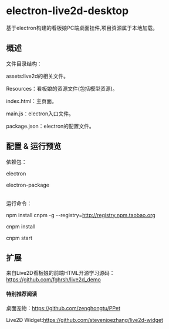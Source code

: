 # electron-live2d-desktop
基于electron构建的看板娘PC端桌面挂件,项目资源属于本地加载。

## 概述
文件目录结构：

assets:live2d的相关文件。

Resources：看板娘的资源文件(包括模型资源)。

index.html：主页面。

main.js：electron入口文件。

package.json：electron的配置文件。


## 配置 & 运行预览

依赖包：

electron

electron-package

<br>
运行命令：

npm install cnpm -g --registry=http://registry.npm.taobao.org

cnpm install

cnpm start


## 扩展
来自Live2D看板娘的前端HTML开源学习源码：https://github.com/fghrsh/live2d_demo


####   特别推荐阅读

桌面宠物：https://github.com/zenghongtu/PPet

Live2D Widget:https://github.com/stevenjoezhang/live2d-widget
